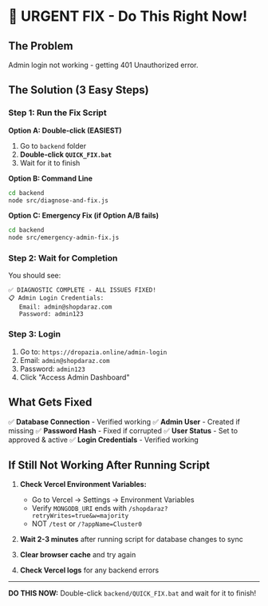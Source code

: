# 🚨 URGENT FIX - Do This Right Now!

## The Problem
Admin login not working - getting 401 Unauthorized error.

## The Solution (3 Easy Steps)

### Step 1: Run the Fix Script

**Option A: Double-click (EASIEST)**
1. Go to `backend` folder
2. **Double-click `QUICK_FIX.bat`**
3. Wait for it to finish

**Option B: Command Line**
```bash
cd backend
node src/diagnose-and-fix.js
```

**Option C: Emergency Fix (if Option A/B fails)**
```bash
cd backend
node src/emergency-admin-fix.js
```

### Step 2: Wait for Completion

You should see:
```
✅ DIAGNOSTIC COMPLETE - ALL ISSUES FIXED!
📋 Admin Login Credentials:
   Email: admin@shopdaraz.com
   Password: admin123
```

### Step 3: Login

1. Go to: `https://dropazia.online/admin-login`
2. Email: `admin@shopdaraz.com`
3. Password: `admin123`
4. Click "Access Admin Dashboard"

## What Gets Fixed

✅ **Database Connection** - Verified working
✅ **Admin User** - Created if missing
✅ **Password Hash** - Fixed if corrupted
✅ **User Status** - Set to approved & active
✅ **Login Credentials** - Verified working

## If Still Not Working After Running Script

1. **Check Vercel Environment Variables:**
   - Go to Vercel → Settings → Environment Variables
   - Verify `MONGODB_URI` ends with `/shopdaraz?retryWrites=true&w=majority`
   - NOT `/test` or `/?appName=Cluster0`

2. **Wait 2-3 minutes** after running script for database changes to sync

3. **Clear browser cache** and try again

4. **Check Vercel logs** for any backend errors

---

**DO THIS NOW:** Double-click `backend/QUICK_FIX.bat` and wait for it to finish!


